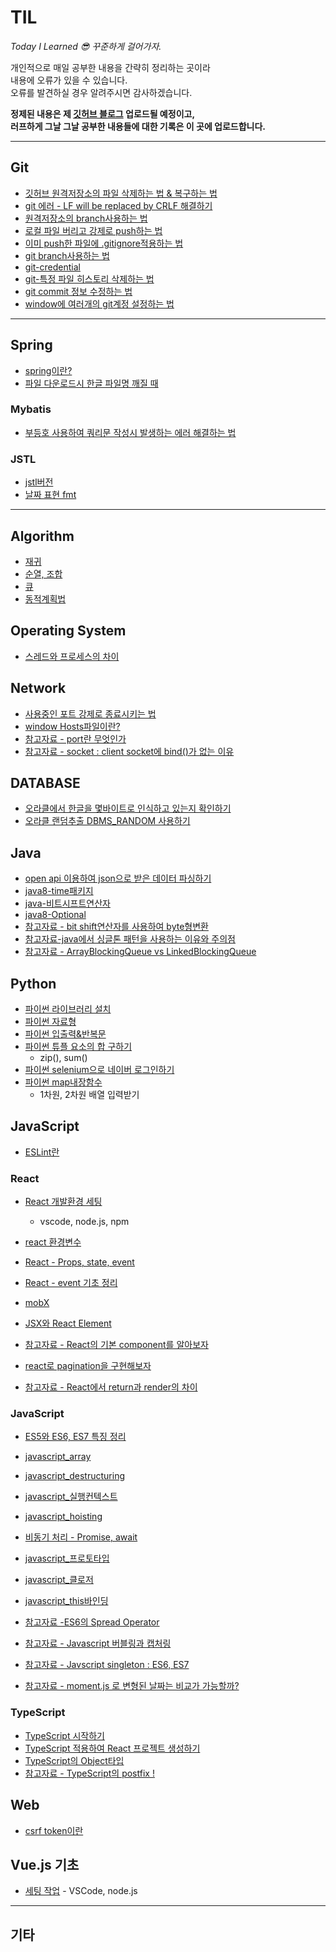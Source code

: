 # TIL
*Today I Learned 😎 꾸준하게 걸어가자.*

개인적으로 매일 공부한 내용을 간략히 정리하는 곳이라  
내용에 오류가 있을 수 있습니다.   
오류를 발견하실 경우 알려주시면 감사하겠습니다.  

**정제된 내용은 제 [깃허브 블로그](https://sehui-byte.github.io/) 업로드될 예정이고,  
러프하게 그날 그날 공부한 내용들에 대한 기록은 이 곳에 업로드합니다.**

------------

## Git  
- [깃허브 원격저장소의 파일 삭제하는 법 & 복구하는 법](https://github.com/sehui-byte/TIL/blob/main/Git/%EC%9B%90%EA%B2%A9%EC%A0%80%EC%9E%A5%EC%86%8C%20%ED%8C%8C%EC%9D%BC%20%EC%82%AD%EC%A0%9C%2C%EB%B3%B5%EA%B5%AC%ED%95%98%EB%8A%94%20%EB%B2%95.md)
- [git 에러 - LF will be replaced by CRLF 해결하기](https://github.com/sehui-byte/TIL/blob/main/Git/git%20%EC%97%90%EB%9F%AC%20-%20%20LF%20will%20be%20replaced%20by%20CRLF.md)
- [원격저장소의 branch사용하는 법](https://github.com/sehui-byte/TIL/blob/main/Git/%EA%B9%83%ED%97%88%EB%B8%8C%20%EC%9B%90%EA%B2%A9%EC%A0%80%EC%9E%A5%EC%86%8C%EC%9D%98%20branch%EB%A1%9C%20%EC%82%AC%EC%9A%A9%ED%95%98%EA%B8%B0.md)
- [로컬 파일 버리고 강제로 push하는 법](https://github.com/sehui-byte/TIL/blob/main/Git/%EB%A1%9C%EC%BB%AC%20%ED%8C%8C%EC%9D%BC%20%EB%B2%84%EB%A6%AC%EA%B3%A0%20%EA%B0%95%EC%A0%9C%20pull%20%ED%95%98%EA%B8%B0.md)
- [이미 push한 파일에 .gitignore적용하는 법](https://github.com/sehui-byte/TIL/blob/main/Git/%EC%9D%B4%EB%AF%B8%20push%ED%95%9C%20%ED%8C%8C%EC%9D%BC%EC%97%90%20gitignore%EC%A0%81%EC%9A%A9%ED%95%98%EA%B8%B0.md)
- [git branch사용하는 법](https://github.com/sehui-byte/TIL/blob/main/Git/%EB%B8%8C%EB%9E%9C%EC%B9%98%20%EC%82%AC%EC%9A%A9%ED%95%98%EA%B8%B0.md)
- [git-credential](https://github.com/sehui-byte/TIL/blob/main/Git/git-credential.md)
- [git-특정 파일 히스토리 삭제하는 법](https://github.com/sehui-byte/TIL/blob/main/Git/git%20-%20%ED%8A%B9%EC%A0%95%20%ED%8C%8C%EC%9D%BC%20%ED%9E%88%EC%8A%A4%ED%86%A0%EB%A6%AC%20%EC%82%AD%EC%A0%9C.md)
- [git commit 정보 수정하는 법](https://github.com/sehui-byte/TIL/blob/main/Git/git%20commit%20%EC%A0%95%EB%B3%B4%20%EC%88%98%EC%A0%95%ED%95%98%EA%B8%B0.md)
- [window에 여러개의 git계정 설정하는 법](https://github.com/sehui-byte/TIL/blob/main/Git/%EC%9C%88%EB%8F%84%EC%9A%B0%EC%97%90%EC%84%9C%20%EC%97%AC%EB%9F%AC%EA%B0%9C%EC%9D%98%20git%20%EA%B3%84%EC%A0%95%20%EC%82%AC%EC%9A%A9%ED%95%98%EA%B8%B0.md)
------
## Spring
- [spring이란?](https://github.com/sehui-byte/TIL/blob/main/Spring/spring%EC%9D%B4%EB%9E%80.md)
- [파일 다운로드시 한글 파일명 깨질 때](https://github.com/sehui-byte/TIL/blob/main/Java/java_%ED%8C%8C%EC%9D%BC%EB%8B%A4%EC%9A%B4%EB%A1%9C%EB%93%9C%EC%8B%9C%20%ED%95%9C%EA%B8%80%EC%A0%9C%EB%AA%A9%20%EC%9D%B8%EC%BD%94%EB%94%A9%20%EA%B9%A8%EC%A7%88%EB%95%8C.md)

### Mybatis
- [부등호 사용하여 쿼리문 작성시 발생하는 에러 해결하는 법](https://github.com/sehui-byte/TIL/tree/main/Spring)

### JSTL
- [jstl버전](https://github.com/sehui-byte/TIL/blob/main/jstl/jstl%EB%B2%84%EC%A0%84.md)
- [날짜 표현 fmt](https://github.com/sehui-byte/TIL/blob/main/jstl/jstl%EB%82%A0%EC%A7%9C%ED%91%9C%ED%98%84.md)
----------

## Algorithm

- [재귀](https://github.com/sehui-byte/TIL/blob/main/Algorithm/%EC%9E%AC%EA%B7%80(Recursion).md)
- [순열, 조합](https://github.com/sehui-byte/TIL/blob/main/Algorithm/%EC%88%9C%EC%97%B4%2C%EC%A1%B0%ED%95%A9%20%EC%95%8C%EA%B3%A0%EB%A6%AC%EC%A6%98.md)
- [큐]()
- [동적계획법](https://github.com/sehui-byte/TIL/blob/main/Algorithm/%EB%8F%99%EC%A0%81%EA%B3%84%ED%9A%8D%EB%B2%95.md)



## Operating System

- [스레드와 프로세스의 차이]()



## Network

- [사용중인 포트 강제로 종료시키는 법](https://github.com/sehui-byte/TIL/commit/6f6f84dd20f412610c00b311e27f972496ad9562)
- [window Hosts파일이란?](https://github.com/sehui-byte/TIL/blob/main/Network/window%20Hosts%ED%8C%8C%EC%9D%BC.md)
- [참고자료 - port란 무엇인가](https://jwprogramming.tistory.com/26)
- [참고자료 - socket : client socket에 bind()가 없는 이유](https://blog.naver.com/rev7707/10005157701)



## DATABASE

- [오라클에서 한글을 몇바이트로 인식하고 있는지 확인하기](https://github.com/sehui-byte/TIL/blob/main/DB/ORACLE/%ED%95%9C%EA%B8%80%EC%9D%B4%20%EB%AA%87%EB%B0%94%EC%9D%B4%ED%8A%B8%EB%A1%9C%20%EC%9D%B8%EC%8B%9D%EB%90%98%EA%B3%A0%20%EC%9E%88%EB%8A%94%EA%B0%80.md)
- [오라클 랜덤추출 DBMS_RANDOM 사용하기](https://github.com/sehui-byte/TIL/blob/main/DB/ORACLE/%EC%98%A4%EB%9D%BC%ED%81%B4%20%EB%9E%9C%EB%8D%A4%20%EC%B6%94%EC%B6%9C%20DBMS_RANDOM.md)
  



## Java

- [open api 이용하여 json으로 받은 데이터 파싱하기](https://github.com/sehui-byte/TIL/blob/main/Java/json%ED%8C%8C%EC%8B%B1.md)  
- [java8-time패키지](https://github.com/sehui-byte/TIL/blob/main/Java/java8-time%ED%8C%A8%ED%82%A4%EC%A7%80.md)
- [java-비트시프트연산자](https://github.com/sehui-byte/TIL/blob/main/Java/java-bit%20shift%EC%97%B0%EC%82%B0%20%EB%B0%8F%20%ED%99%9C%EC%9A%A9.md)
- [java8-Optional](https://github.com/sehui-byte/TIL/blob/main/Java/java8%20Optional.md)
- [참고자료 - bit shift연산자를 사용하여 byte형변환](http://egloos.zum.com/littletrue/v/4096524)
- [참고자료-java에서 싱글톤 패턴을 사용하는 이유와 주의점](https://elfinlas.github.io/2019/09/23/java-singleton/)
- [참고자료 - ArrayBlockingQueue vs LinkedBlockingQueue](https://stackoverflow.com/questions/35967792/when-to-prefer-linkedblockingqueue-over-arrayblockingqueue)
  



## Python 

- [파이썬 라이브러리 설치](https://github.com/sehui-byte/TIL/blob/main/python/%EB%9D%BC%EC%9D%B4%EB%B8%8C%EB%9F%AC%EB%A6%AC%20%EC%84%A4%EC%B9%98.md)
- [파이썬 자료형](https://github.com/sehui-byte/TIL/blob/main/python/%ED%8C%8C%EC%9D%B4%EC%8D%AC%20%EC%9E%90%EB%A3%8C%ED%98%95.md)
- [파이썬 입출력&반복문](https://github.com/sehui-byte/TIL/blob/main/python/%ED%8C%8C%EC%9D%B4%EC%8D%AC%20%EC%9E%85%EC%B6%9C%EB%A0%A5%20%26%20%EB%B0%98%EB%B3%B5%EB%AC%B8.md)
- [파이썬 튜플 요소의 합 구하기](https://github.com/sehui-byte/TIL/blob/main/python/%ED%8A%9C%ED%94%8C%20%EC%9A%94%EC%86%8C%EB%81%BC%EB%A6%AC%20%EB%8D%A7%EC%85%88%ED%95%98%EB%8A%94%20%EB%B2%95.md)
    - zip(), sum()
- [파이썬 selenium으로 네이버 로그인하기](https://github.com/sehui-byte/TIL/blob/main/python/Selenium%EC%9C%BC%EB%A1%9C%20%EB%84%A4%EC%9D%B4%EB%B2%84%20%EB%A1%9C%EA%B7%B8%EC%9D%B8%ED%95%98%EA%B8%B0.md)
- [파이썬 map내장함수](https://github.com/sehui-byte/TIL/blob/main/python/map%EB%82%B4%EC%9E%A5%ED%95%A8%EC%88%98.md)
  - 1차원, 2차원 배열 입력받기
  





## JavaScript

- [ESLint란](https://github.com/sehui-byte/TIL/blob/main/Javascript/eslint%EB%9E%80.md)

### React
- [React 개발환경 세팅](https://github.com/sehui-byte/TIL/blob/main/react/react%20%EA%B0%9C%EB%B0%9C%ED%99%98%EA%B2%BD%20%EC%84%B8%ED%8C%85.md)
  - vscode, node.js, npm

- [react 환경변수](https://github.com/sehui-byte/TIL/blob/main/react/react%ED%99%98%EA%B2%BD%EB%B3%80%EC%88%98.md)

- [React - Props, state, event](https://github.com/sehui-byte/TIL/blob/main/react/react%EA%B8%B0%EC%B4%88_props%2Cstate%2Cevent.md)
- [React - event 기초 정리](https://github.com/sehui-byte/TIL/blob/main/react/react%20event.md)
- [mobX](https://github.com/sehui-byte/TIL/blob/main/react/mobX.md)
- [JSX와 React Element](https://github.com/sehui-byte/TIL/blob/main/react/JSX%EC%99%80%20React%20element.md)
- [참고자료 - React의 기본 component를 알아보자](https://medium.com/little-big-programming/react%EC%9D%98-%EA%B8%B0%EB%B3%B8-%EC%BB%B4%ED%8F%AC%EB%84%8C%ED%8A%B8%EB%A5%BC-%EC%95%8C%EC%95%84%EB%B3%B4%EC%9E%90-92c923011818)
- [react로 pagination을 구현해보자](https://github.com/sehui-byte/TIL/blob/main/react/react_pagination.md)
- [참고자료 - React에서 return과 render의 차이](https://stackoverflow.com/questions/49078679/what-is-the-difference-between-render-and-return-in-reactjs)

### JavaScript

- [ES5와 ES6, ES7 특징 정리](https://github.com/sehui-byte/TIL/blob/main/Javascript/ES5%2C%20ES6.md)
- [javascript_array](https://github.com/sehui-byte/TIL/blob/main/Javascript/JavaScript_Array.md)
- [javascript_destructuring](https://github.com/sehui-byte/TIL/blob/main/Javascript/%5BJavaScript%5D%20Destructuring.md)
- [javascript_실행컨텍스트](https://github.com/sehui-byte/TIL/blob/main/Javascript/execution%20context%EA%B0%9C%EB%85%90.md)
- [javascript_hoisting](https://github.com/sehui-byte/TIL/blob/main/Javascript/hoisting.md)
- [비동기 처리 - Promise, await](https://github.com/sehui-byte/TIL/blob/main/Javascript/javascript_promise%2C%20await.md)
- [javascript_프로토타입](https://github.com/sehui-byte/TIL/blob/main/Javascript/prototype.md)
- [javascript_클로저](https://github.com/sehui-byte/TIL/blob/main/Javascript/%EC%9E%90%EB%B0%94%EC%8A%A4%ED%81%AC%EB%A6%BD%ED%8A%B8%2Bclosure.md)
- [javascript_this바인딩](https://github.com/sehui-byte/TIL/blob/main/Javascript/%EC%9E%90%EB%B0%94%EC%8A%A4%ED%81%AC%EB%A6%BD%ED%8A%B8_this%EB%B0%94%EC%9D%B8%EB%94%A9.md)

- [참고자료 -ES6의 Spread Operator](https://paperblock.tistory.com/62)
- [참고자료 - Javascript 버블링과 캡처링](https://ko.javascript.info/bubbling-and-capturing)
- [참고자료 - Javscript singleton : ES6, ES7](https://heecheolman.tistory.com/40)

- [참고자료 - moment.js 로 변형된 날짜는 비교가 가능할까?](https://velog.io/@jjanmo/%EC%9E%90%EB%B0%94%EC%8A%A4%ED%81%AC%EB%A6%BD%ED%8A%B8-Date-%EB%B9%84%EA%B5%90%ED%95%98%EA%B8%B0)

### TypeScript

- [TypeScript 시작하기](https://github.com/sehui-byte/TIL/blob/main/react/typescript%EC%8B%9C%EC%9E%91%ED%95%98%EA%B8%B0.md)
- [TypeScript 적용하여 React 프로젝트 생성하기](https://github.com/sehui-byte/TIL/blob/main/react/TypeScript-react%20%ED%94%84%EB%A1%9C%EC%A0%9D%ED%8A%B8%20%EC%83%9D%EC%84%B1.md)
- [TypeScript의 Object타입](https://github.com/sehui-byte/TIL/blob/main/Javascript/TypeScript_object%20type.md)
- [참고자료 - TypeScript의 postfix !](https://wooooooak.github.io/typescript/2018/12/11/nonNullAssertionCheck/)





## Web

- [csrf token이란](https://github.com/sehui-byte/TIL/blob/main/web/csrf%20token%EC%9D%B4%EB%9E%80.md)





## Vue.js 기초

- [세팅 작업](https://github.com/sehui-byte/TIL/blob/main/Vue.js/Setting%EC%9E%91%EC%97%85.md) - VSCode, node.js 





-------------
## 기타

